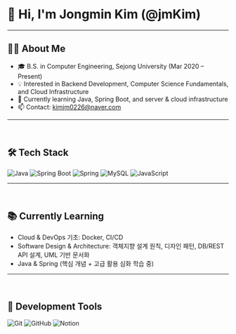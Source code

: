 # 👋 Hi, I'm Jongmin Kim (@jmKim)

---

## 🧑‍💻 About Me
- 🎓 B.S. in Computer Engineering, Sejong University (Mar 2020 – Present)
- 💡 Interested in Backend Development, Computer Science Fundamentals, and Cloud Infrastructure
- 🌱 Currently learning Java, Spring Boot, and server & cloud infrastructure
- 📫 Contact: kimjm0226@naver.com

---
<br/>

## 🛠️ Tech Stack
![Java](https://img.shields.io/badge/Java-007396?style=for-the-badge&logo=java&logoColor=white)
![Spring Boot](https://img.shields.io/badge/Spring_Boot-6DB33F?style=for-the-badge&logo=springboot&logoColor=white)
![Spring](https://img.shields.io/badge/Spring-6DB33F?style=for-the-badge&logo=spring&logoColor=white)
![MySQL](https://img.shields.io/badge/MySQL-4479A1?style=for-the-badge&logo=mysql&logoColor=white)
![JavaScript](https://img.shields.io/badge/JavaScript-F7DF1E?style=for-the-badge&logo=javascript&logoColor=black)

---
<br/>

## 📚 Currently Learning
- Cloud & DevOps 기초: Docker, CI/CD
- Software Design & Architecture: 객체지향 설계 원칙, 디자인 패턴, DB/REST API 설계, UML 기반 문서화
- Java & Spring (핵심 개념 + 고급 활용 심화 학습 중)

---
<br/>

## 🧰 Development Tools
![Git](https://img.shields.io/badge/Git-F05032?style=for-the-badge&logo=git&logoColor=white)
![GitHub](https://img.shields.io/badge/GitHub-181717?style=for-the-badge&logo=github&logoColor=white)
![Notion](https://img.shields.io/badge/Notion-000000?style=for-the-badge&logo=notion&logoColor=white)
